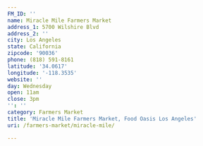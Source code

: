 ```yaml
---
FM_ID: ''
name: Miracle Mile Farmers Market
address_1: 5700 Wilshire Blvd
address_2: ''
city: Los Angeles
state: California
zipcode: '90036'
phone: (818) 591-8161
latitude: '34.0617'
longitude: '-118.3535'
website: ''
day: Wednesday
open: 11am
close: 3pm
'': ''
category: Farmers Market
title: 'Miracle Mile Farmers Market, Food Oasis Los Angeles'
uri: /farmers-market/miracle-mile/

---
```

